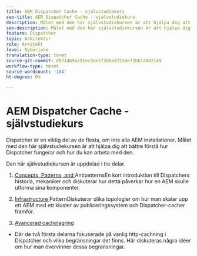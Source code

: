 ```yaml
---
title: AEM Dispatcher Cache - självstudiekurs
seo-title: AEM Dispatcher Cache - självstudiekurs
description: Målet med den här självstudiekursen är att hjälpa dig att bättre förstå hur Dispatcher fungerar och hur du kan arbeta med den.
seo-description: Målet med den här självstudiekursen är att hjälpa dig att bättre förstå hur Dispatcher fungerar och hur du kan arbeta med den.
feature: Dispatcher
topic: Arkitektur
role: Arkitekt
level: Nybörjare
translation-type: tm+mt
source-git-commit: d9714b9a291ec3ee5f3dba9723de72bb120d2149
workflow-type: tm+mt
source-wordcount: '184'
ht-degree: 0%

---
```



# AEM Dispatcher Cache - självstudiekurs

Dispatcher är en viktig del av de flesta, om inte alla AEM installationer. Målet med den här självstudiekursen är att hjälpa dig att bättre förstå hur Dispatcher fungerar och hur du kan arbeta med den.

Den här självstudiekursen är uppdelad i tre delar.

1. [Concepts, Patterns, and ](chapter-1.md)
AntipatternsEn kort introduktion till Dispatchers historia, mekaniker och diskuterar hur detta påverkar hur en AEM skulle utforma sina komponenter.

1. [Infrastructure ](chapter-2.md)
PatternDiskuterar olika topologier om hur man skalar upp ett AEM med ett kluster av publiceringssystem och Dispatcher-cacher framför.

1. [Avancerad cachelagring ](chapter-3.md)
- Där de två första delarna fokuserade på vanlig http-cachning i Dispatcher och vilka begränsningar det finns. Här diskuteras några idéer om hur man övervinner dessa begränsningar.
